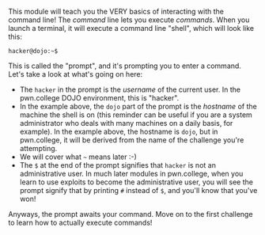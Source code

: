 This module will teach you the VERY basics of interacting with the command line!
The _command_ line lets you execute _commands_.
When you launch a terminal, it will execute a command line "shell", which will look like this:

```console
hacker@dojo:~$
```

This is called the "prompt", and it's prompting you to enter a command.
Let's take a look at what's going on here:

- The `hacker` in the prompt is the _username_ of the current user.
  In the pwn.college DOJO environment, this is "hacker".
- In the example above, the `dojo` part of the prompt is the _hostname_ of the machine the shell is on (this reminder can be useful if you are a system administrator who deals with many machines on a daily basis, for example).
  In the example above, the hostname is `dojo`, but in pwn.college, it will be derived from the name of the challenge you're attempting.
- We will cover what `~` means later :-)
- The `$` at the end of the prompt signifies that `hacker` is not an administrative user.
  In much later modules in pwn.college, when you learn to use exploits to become the administrative user, you will see the prompt signify that by printing `#` instead of `$`, and you'll know that you've won!

Anyways, the prompt awaits your command.
Move on to the first challenge to learn how to actually execute commands!

